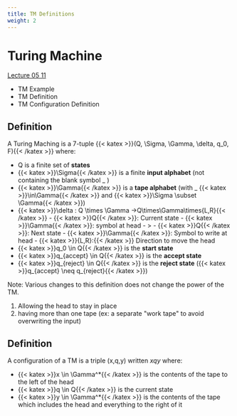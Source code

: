 ```yaml
---
title: TM Definitions
weight: 2
---
```

# Turing Machine

[Lecture 05 11]([https://canvas.ucsc.edu/courses/32038/files/folder/lecture_notes?preview=2334029)

- TM Example
- TM Definition
- TM Configuration Definition


## Definition
A Turing Maching is a 7-tuple  {{< katex >}}(Q, \Sigma, \Gamma, \delta, q_0, F){{< /katex >}} where:
- Q is a finite set of **states**
- {{< katex >}}\Sigma{{< /katex >}} is a finite **input alphabet** (not containing the blank symbol _ )
- {{< katex >}}\Gamma{{< /katex >}} is a **tape alphabet** (with _ {{< katex >}}\in\Gamma{{< /katex >}} and {{< katex >}}\Sigma \subset \Gamma{{< /katex >}})
- {{< katex >}}\delta : Q \times \Gamma ->Q\times\Gamma\times\{L,R\}{{< /katex >}}
		- {{< katex >}}Q{{< /katex >}}: Current state
		- {{< katex >}}\Gamma{{< /katex >}}: symbol at head
		- >
		- {{< katex >}}Q{{< /katex >}}: Next state
		- {{< katex >}}\Gamma{{< /katex >}}: Symbol to write at head
		- {{< katex >}}\{L,R\}:{{< /katex >}} Direction to move the head
- {{< katex >}}q_0 \in Q{{< /katex >}} is the **start state**
- {{< katex >}}q_{accept} \in Q{{< /katex >}} is the **accept state**
- {{< katex >}}q_{reject} \in Q{{< /katex >}} is the **reject state** ({{< katex >}}q_{accept} \neq q_{reject}{{< /katex >}})

Note: Various changes to this definition does not change the power of the TM.
1. Allowing the head to stay in place
2. having more than one tape (ex: a separate "work tape" to avoid overwriting the input)

## Definition
A configuration of a TM is a triple (x,q,y) written *xqy* where:
- {{< katex >}}x \in \Gamma^*{{< /katex >}} is the contents of the tape to the left of the head
- {{< katex >}}q \in Q{{< /katex >}} is the current state
- {{< katex >}}y \in \Gamma^*{{< /katex >}} is the contents of the tape which includes the head and everything to the right of it

